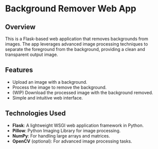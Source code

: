 # Background Remover Web App

## Overview

This is a Flask-based web application that removes backgrounds from images. The app leverages advanced image processing techniques to separate the foreground from the background, providing a clean and transparent output image.

## Features

- Upload an image with a background.
- Process the image to remove the background.
- (WIP) Download the processed image with the background removed.
- Simple and intuitive web interface.

## Technologies Used

- **Flask**: A lightweight WSGI web application framework in Python.
- **Pillow**: Python Imaging Library for image processing.
- **NumPy**: For handling large arrays and matrices.
- **OpenCV** (optional): For advanced image processing tasks.

